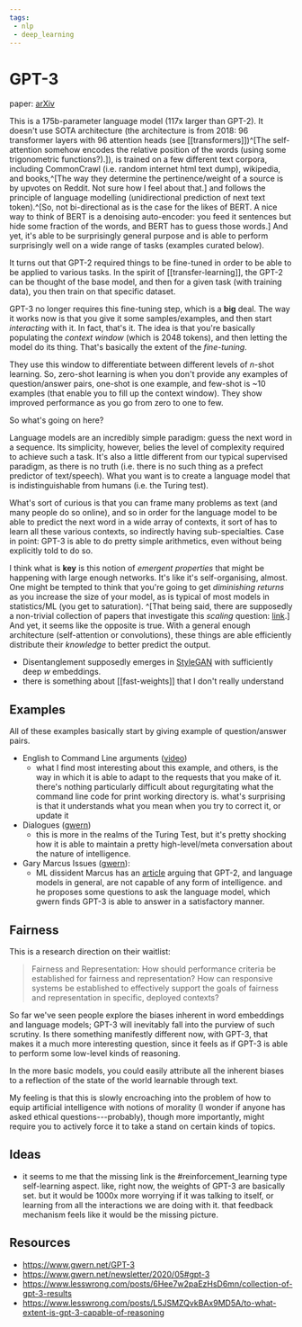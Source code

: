 ```yaml
---
tags:
 - nlp
 - deep_learning
---
```


# GPT-3

paper: [arXiv](https://arxiv.org/abs/2005.14165)

This is a 175b-parameter language model (117x larger than GPT-2).
It doesn't use SOTA architecture (the architecture is from 2018: 96 transformer layers with 96 attention heads (see [[transformers]])^[The self-attention somehow encodes the relative position of the words (using some trigonometric functions?).]), is trained on a few different text corpora, including CommonCrawl (i.e. random internet html text dump), wikipedia, and books,^[The way they determine the pertinence/weight of a source is by upvotes on Reddit. Not sure how I feel about that.] and follows the principle of language modelling (unidirectional prediction of next text token).^[So, not bi-directional as is the case for the likes of BERT. A nice way to think of BERT is a denoising auto-encoder: you feed it sentences but hide some fraction of the words, and BERT has to guess those words.]
And yet, it's able to be surprisingly general purpose and is able to perform surprisingly well on a wide range of tasks (examples curated below).

It turns out that GPT-2 required things to be fine-tuned in order to be able to be applied to various tasks. In the spirit of [[transfer-learning]], the GPT-2 can be thought of the base model, and then for a given task (with training data), you then train on that specific dataset.

GPT-3 no longer requires this fine-tuning step, which is a **big** deal. The way it works now is that you give it some samples/examples, and then start *interacting* with it. In fact, that's it. The idea is that you're basically populating the *context window* (which is 2048 tokens), and then letting the model do its thing. That's basically the extent of the *fine-tuning*.

They use this window to differentiate between different levels of $n$-shot learning. So, zero-shot learning is when you don't provide any examples of question/answer pairs, one-shot is one example, and few-shot is ~10 examples (that enable you to fill up the context window). They show improved performance as you go from zero to one to few.

So what's going on here?

Language models are an incredibly simple paradigm: guess the next word in a sequence. Its simplicity, however, belies the level of complexity required to achieve such a task.
It's also a little different from our typical supervised paradigm, as there is no truth (i.e. there is no such thing as a prefect predictor of text/speech).
What you want is to create a language model that is indistinguishable from humans (i.e. the Turing test).

What's sort of curious is that you can frame many problems as text (and many people do so online), and so in order for the language model to be able to predict the next word in a wide array of contexts, it sort of has to learn all these various contexts, so indirectly having sub-specialties. Case in point: GPT-3 is able to do pretty simple arithmetics, even without being explicitly told to do so.

I think what is **key** is this notion of *emergent properties* that might be happening with large enough networks. It's like it's self-organising, almost.
One might be tempted to think that you're going to get *diminishing returns* as you increase the size of your model, as is typical of most models in statistics/ML (you get to saturation). ^[That being said, there are supposedly a non-trivial collection of papers that investigate this *scaling* question: [link](https://www.gwern.net/newsletter/2020/05#fn8).]
And yet, it seems like the opposite is true. With a general enough architecture (self-attention or convolutions), these things are able efficiently distribute their *knowledge* to better predict the output.

 - Disentanglement supposedly emerges in [StyleGAN](https://arxiv.org/abs/1812.04948) with sufficiently deep $w$ embeddings.
 - there is something about [[fast-weights]] that I don't really understand

## Examples

All of these examples basically start by giving example of question/answer pairs.

 - English to Command Line arguments ([video](https://cdn.openai.com/API/English_Bash_Python.mp4))
   + what I find most interesting about this example, and others, is the way in which it is able to adapt to the requests that you make of it. there's nothing particularly difficult about regurgitating what the command line code for print working directory is. what's surprising is that it understands what you mean when you try to correct it, or update it
 - Dialogues ([gwern](https://www.gwern.net/GPT-3#miscellaneous-dialogues))
   + this is more in the realms of the Turing Test, but it's pretty shocking how it is able to maintain a pretty high-level/meta conversation about the nature of intelligence.
 - Gary Marcus Issues ([gwern](https://www.gwern.net/GPT-3#marcus-2020)):
   + ML dissident Marcus has an [article](https://thegradient.pub/gpt2-and-the-nature-of-intelligence/) arguing that GPT-2, and language models in general, are not capable of any form of intelligence. and he proposes some questions to ask the language model, which gwern finds GPT-3 is able to answer in a satisfactory manner.

## Fairness

This is a research direction on their waitlist:

> Fairness and Representation: How should performance criteria be established for fairness and representation? How can responsive systems be established to effectively support the goals of fairness and representation in specific, deployed contexts?

So far we've seen people explore the biases inherent in word embeddings and language models; GPT-3 will inevitably fall into the purview of such scrutiny. Is there something manifestly different now, with GPT-3, that makes it a much more interesting question, since it feels as if GPT-3 is able to perform some low-level kinds of reasoning.

In the more basic models, you could easily attribute all the inherent biases to a reflection of the state of the world learnable through text.

My feeling is that this is slowly encroaching into the problem of how to equip artificial intelligence with notions of morality (I wonder if anyone has asked ethical questions---probably), though more importantly, might require you to actively force it to take a stand on certain kinds of topics.

## Ideas

 - it seems to me that the missing link is the #reinforcement_learning type self-learning aspect. like, right now, the weights of GPT-3 are basically set. but it would be 1000x more worrying if it was talking to itself, or learning from all the interactions we are doing with it. that feedback mechanism feels like it would be the missing picture.

## Resources

 - https://www.gwern.net/GPT-3
 - https://www.gwern.net/newsletter/2020/05#gpt-3
 - https://www.lesswrong.com/posts/6Hee7w2paEzHsD6mn/collection-of-gpt-3-results
 - https://www.lesswrong.com/posts/L5JSMZQvkBAx9MD5A/to-what-extent-is-gpt-3-capable-of-reasoning